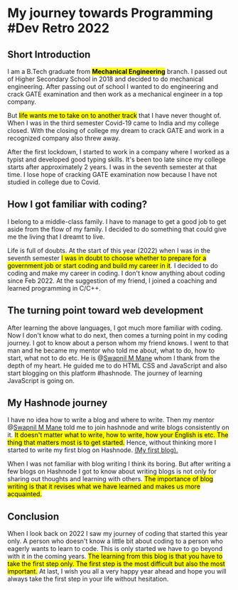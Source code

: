 # My journey towards Programming #Dev Retro 2022

## Short Introduction

I am a B.Tech graduate from **<mark>Mechanical Engineering</mark>** branch. I passed out of Higher Secondary School in 2018 and decided to do mechanical engineering. After passing out of school I wanted to do engineering and crack GATE examination and then work as a mechanical engineer in a top company.

But <mark>life wants me to take on to another track</mark> that I have never thought of. When I was in the third semester Covid-19 came to India and my college closed. With the closing of college my dream to crack GATE and work in a recognized company also threw away.

After the first lockdown, I started to work in a company where I worked as a typist and developed good typing skills. It's been too late since my college starts after approximately 2 years. I was in the seventh semester at that time. I lose hope of cracking GATE examination now because I have not studied in college due to Covid.

## How I got familiar with coding?

I belong to a middle-class family. I have to manage to get a good job to get aside from the flow of my family. I decided to do something that could give me the living that I dreamt to live.

Life is full of doubts. At the start of this year (2022) when I was in the seventh semester <mark>I was in doubt to choose whether to prepare for a government job or start coding and build my career in it</mark>. I decided to do coding and make my career in coding. I don't know anything about coding since Feb 2022. At the suggestion of my friend, I joined a coaching and learned programming in C/C++.

## The turning point toward web development

After learning the above languages, I got much more familiar with coding. Now I don't know what to do next, then comes a turning point in my coding journey. I got to know about a person whom my friend knows. I went to that man and he became my mentor who told me about, what to do, how to start, what not to do etc. He is @[Swapnil M Mane](@swapnilmmane) whom I thank from the depth of my heart. He guided me to do HTML CSS and JavaScript and also start blogging on this platform #hashnode. The journey of learning JavaScript is going on.

## My Hashnode journey

I have no idea how to write a blog and where to write. Then my mentor @[Swapnil M Mane](@swapnilmmane) told me to join hashnode and write blogs consistently on it. <mark>It doesn't matter what to write, how to write, how your English is etc. The thing that matters most is to get started.</mark> Hence, without thinking more I started to write my first blog on Hashnode. [(My first blog).](https://prashanthandel.hashnode.dev/html-basic-concepts)

When I was not familiar with blog writing I think its boring. But after writing a few blogs on Hashnode I got to know about writing blogs is not only for sharing out thoughts and learning with others. <mark>The importance of blog writing is that it revises what we have learned and makes us more acquainted.</mark>

## Conclusion

When I look back on 2022 I saw my journey of coding that started this year only. A person who doesn't know a little bit about coding to a person who eagerly wants to learn to code. This is only started we have to go beyond with it in the coming years. <mark>The learning from this blog is that you have to take the first step only. The first step is the most difficult but also the most important.</mark> At last, I wish you all a very happy year ahead and hope you will always take the first step in your life without hesitation.